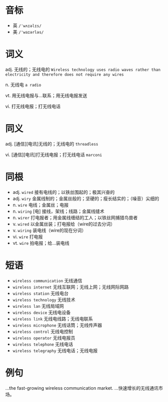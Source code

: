 # 音标

- 英 `/ˈwʌɪəlɪs/`
- 美 `/'waɪərləs/`

# 词义

adj. 无线的；无线电的
`Wireless technology uses radio waves rather than electricity and therefore does not require any wires`

n. 无线电
`a radio`

vt. 用无线电报与…联系；用无线电报发送


vi. 打无线电报；打无线电话


# 同义

adj. [通信][电讯]无线的；无线电的
`threadless`

vi. [通信][电讯]打无线电报；打无线电话
`marconi`

# 同根

- adj. `wired` 接有电线的；以铁丝围起的；极其兴奋的
- adj. `wiry` 金属线制的；金属丝般的；坚硬的；瘦长结实的；（噪音）尖细的
- n. `wire` 电线；金属丝；电报
- n. `wiring` [电] 接线，架线；线路；金属线缝术
- n. `wirer` 打电报者；用金属线缠结的工人；以铁丝网捕猎鸟兽者
- v. `wired` 以金属丝装；打电报给（wire的过去分词）
- v. `wiring` 装电线（wire的现在分词）
- vi. `wire` 打电报
- vt. `wire` 拍电报；给…装电线

# 短语

- `wireless communication` 无线通信
- `wireless internet` 无线互联网；无线上网；无线网际网路
- `wireless station` 无线电台
- `wireless technology` 无线技术
- `wireless lan` 无线局域网
- `wireless device` 无线电设备
- `wireless link` 无线电线路；无线电联系
- `wireless microphone` 无线话筒；无线传声器
- `wireless control` 无线电控制
- `wireless operator` 无线电报员
- `wireless telephone` 无线电话
- `wireless telegraphy` 无线电话；无线电报

# 例句

...the fast-growing wireless communication market.
…快速增长的无线通讯市场。


